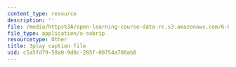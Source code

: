 ```yaml
---
content_type: resource
description: ''
file: /media/https%3A/open-learning-course-data-rc.s3.amazonaws.com/6-00sc-introduction-to-computer-science-and-programming-spring-2011/c5a5fd7958a09d0c285f00754a700ab8_Fixc8hVo_cY.srt
file_type: application/x-subrip
resourcetype: Other
title: 3play caption file
uid: c5a5fd79-58a0-9d0c-285f-00754a700ab8
---
```

